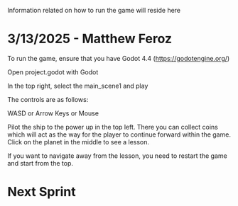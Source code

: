 Information related on how to run the game will reside here

3/13/2025 - Matthew Feroz
====================================================================================================================================================================
To run the game, ensure that you have Godot 4.4 (https://godotengine.org/)

Open project.godot with Godot

In the top right, select the main_scene1 and play

The controls are as follows:

WASD or Arrow Keys or Mouse

Pilot the ship to the power up in the top left. There you can collect coins which will act as the way for the player to continue forward within the game. Click on the planet in the middle to see a lesson. 

If you want to navigate away from the lesson, you need to restart the game and start from the top.

Next Sprint
====================================================================================================================================================================
